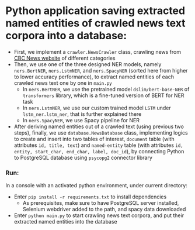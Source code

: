 # Python application saving extracted named entities of crawled news text corpora into a database:

* First, we implement a `crawler.NewsCrawler` class, crawling news from [CBC News website](https://www.cbc.ca/news) of different categories 
* Then, we use one of the three designed NER models, namely `ners.BertNER`, `ners.LstmNER`, and `ners.SpacyNER` (sorted here from higher to lower accuracy performance), to extract named entities of each crawled news text one by one in `main.py`
  * In `ners.BertNER`, we use the pretrained model `dslim/bert-base-NER` of `transformers` library, which is a fine-tuned version of BERT for NER task
  * In `ners.LstmNER`, we use our custom trained model `LSTM` under `lstm_ner.lstm_ner`, that is further explained there
  * In `ners.SpacyNER`, we use Spacy pipeline for NER
* After deriving named entities out of a crawled text (using previous two steps), finally, we use `database.NewsDatabase` class, implementing logics to create and insert into two tables of interest, 
  `document` table (with attributes `id, title, text`) and `named-entity` table (with attributes `id, entity, start_char, end_char, label, doc_id`), by connecting Python to PostgreSQL database using `psycopg2` connector library

### Run:
In a console with an activated python environment, under current directory:
* Enter `pip install -r requirements.txt` to install dependencies
  * As prerequisites, make sure to have PostgreSQL server installed, Selenium webdriver added to the path, and spacy data downloaded
* Enter `python main.py` to start crawling news text corpora, and put their extracted named entities into the database 